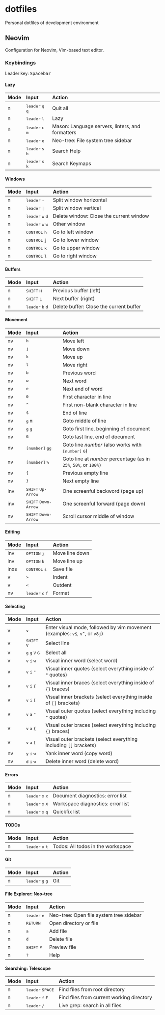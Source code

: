 # dotfiles

Personal dotfiles of development environment

## Neovim

Configuration for Neovim, Vim-based text editor.

### Keybindings

Leader key: <kbd>Spacebar</kbd>

#### Lazy

| Mode | Input                                       | Action                                           |
| :--- | :------------------------------------------ | :----------------------------------------------- |
| n    | <kbd>leader</kbd> <kbd>q</kbd> <kbd>q</kbd> | Quit all                                         |
| n    | <kbd>leader</kbd> <kbd>l</kbd>              | Lazy                                             |
| n    | <kbd>leader</kbd> <kbd>c</kbd> <kbd>m</kbd> | Mason: Language servers, linters, and formatters |
| n    | <kbd>leader</kbd> <kbd>e</kbd>              | Neo-tree: File system tree sidebar               |
| n    | <kbd>leader</kbd> <kbd>s</kbd> <kbd>h</kbd> | Search Help                                      |
| n    | <kbd>leader</kbd> <kbd>s</kbd> <kbd>k</kbd> | Search Keymaps                                   |

#### Windows

| Mode | Input                                       | Action                                  |
| :--- | :------------------------------------------ | :-------------------------------------- |
| n    | <kbd>leader</kbd> <kbd>-</kbd>              | Split window horizontal                 |
| n    | <kbd>leader</kbd> <kbd>\|</kbd>             | Split window vertical                   |
| n    | <kbd>leader</kbd> <kbd>w</kbd> <kbd>d</kbd> | Delete window: Close the current window |
| n    | <kbd>leader</kbd> <kbd>w</kbd> <kbd>w</kbd> | Other window                            |
| n    | <kbd>CONTROL</kbd> <kbd>h</kbd>             | Go to left window                       |
| n    | <kbd>CONTROL</kbd> <kbd>j</kbd>             | Go to lower window                      |
| n    | <kbd>CONTROL</kbd> <kbd>k</kbd>             | Go to upper window                      |
| n    | <kbd>CONTROL</kbd> <kbd>l</kbd>             | Go to right window                      |

#### Buffers

| Mode | Input                                       | Action                                  |
| :--- | :------------------------------------------ | :-------------------------------------- |
| n    | <kbd>SHIFT</kbd> <kbd>H</kbd>               | Previous buffer (left)                  |
| n    | <kbd>SHIFT</kbd> <kbd>L</kbd>               | Next buffer (right)                     |
| n    | <kbd>leader</kbd> <kbd>b</kbd> <kbd>d</kbd> | Delete buffer: Close the current buffer |

#### Movement

| Mode | Input                                  | Action                                                                |
| :--- | :------------------------------------- | :-------------------------------------------------------------------- |
| nv   | <kbd>h</kbd>                           | Move left                                                             |
| nv   | <kbd>j</kbd>                           | Move down                                                             |
| nv   | <kbd>k</kbd>                           | Move up                                                               |
| nv   | <kbd>l</kbd>                           | Move right                                                            |
| nv   | <kbd>b</kbd>                           | Previous word                                                         |
| nv   | <kbd>w</kbd>                           | Next word                                                             |
| nv   | <kbd>e</kbd>                           | Next end of word                                                      |
| nv   | <kbd>0</kbd>                           | First character in line                                               |
| nv   | <kbd>^</kbd>                           | First non-blank character in line                                     |
| nv   | <kbd>$</kbd>                           | End of line                                                           |
| nv   | <kbd>g</kbd> <kbd>M</kbd>              | Goto middle of line                                                   |
| nv   | <kbd>g</kbd> <kbd>g</kbd>              | Goto first line, beginning of document                                |
| nv   | <kbd>G</kbd>                           | Goto last line, end of document                                       |
| nv   | <kbd>[number]</kbd> <kbd>gg</kbd>      | Goto line _number_ (also works with <kbd>[number]</kbd> <kbd>G</kbd>) |
| nv   | <kbd>[number]</kbd> <kbd>%</kbd>       | Goto line at _number_ percentage (as in `25%`, `50%`, or `100%`)      |
| nv   | <kbd>{</kbd>                           | Previous empty line                                                   |
| nv   | <kbd>}</kbd>                           | Next empty line                                                       |
| inv  | <kbd>SHIFT</kbd> <kbd>Up-Arrow</kbd>   | One screenful backword (page up)                                      |
| inv  | <kbd>SHIFT</kbd> <kbd>Down-Arrow</kbd> | One screenful forward (page down)                                     |
| nv   | <kbd>SHIFT</kbd> <kbd>Down-Arrow</kbd> | Scroll cursor middle of window                                        |

#### Editing

| Mode | Input                                       | Action         |
| :--- | :------------------------------------------ | :------------- |
| inv  | <kbd>OPTION</kbd> <kbd>j</kbd>              | Move line down |
| inv  | <kbd>OPTION</kbd> <kbd>k</kbd>              | Move line up   |
| inxs | <kbd>CONTROL</kbd> <kbd>s</kbd>             | Save file      |
| v    | <kbd>&gt;</kbd>                             | Indent         |
| v    | <kbd>&lt;</kbd>                             | Outdent        |
| nv   | <kbd>leader</kbd> <kbd>c</kbd> <kbd>f</kbd> | Format         |

#### Selecting

| Mode | Input | Action |
| :-- | :-- | :-- |
| v | <kbd>v</kbd> | Enter visual mode, followed by vim movement (examples: `v$`, `v^`, or `v8j`) |
| v | <kbd>SHIFT</kbd> <kbd>V</kbd> | Select line |
| v | <kbd>g</kbd> <kbd>g</kbd> <kbd>V</kbd> <kbd>G</kbd> | Select all |
| v | <kbd>v</kbd> <kbd>i</kbd> <kbd>w</kbd> | Visual inner word (select word) |
| v | <kbd>v</kbd> <kbd>i</kbd> <kbd>"</kbd> | Visual inner quotes (select everything inside of `"` quotes) |
| v | <kbd>v</kbd> <kbd>i</kbd> <kbd>{</kbd> | Visual inner braces (select everything inside of `{}` braces) |
| v | <kbd>v</kbd> <kbd>i</kbd> <kbd>[</kbd> | Visual inner brackets (select everything inside of `[]` brackets) |
| v | <kbd>v</kbd> <kbd>a</kbd> <kbd>"</kbd> | Visual outer quotes (select everything including `"` quotes) |
| v | <kbd>v</kbd> <kbd>a</kbd> <kbd>{</kbd> | Visual outer braces (select everything including `{}` braces) |
| v | <kbd>v</kbd> <kbd>a</kbd> <kbd>[</kbd> | Visual outer brackets (select everything including `[]` brackets) |
| nv | <kbd>y</kbd> <kbd>i</kbd> <kbd>w</kbd> | Yank inner word (copy word) |
| nv | <kbd>d</kbd> <kbd>i</kbd> <kbd>w</kbd> | Delete inner word (delete word) |

#### Errors

| Mode | Input                                       | Action                            |
| :--- | :------------------------------------------ | :-------------------------------- |
| n    | <kbd>leader</kbd> <kbd>x</kbd> <kbd>x</kbd> | Document diagnostics: error list  |
| n    | <kbd>leader</kbd> <kbd>x</kbd> <kbd>X</kbd> | Workspace diagnostics: error list |
| n    | <kbd>leader</kbd> <kbd>x</kbd> <kbd>q</kbd> | Quickfix list                     |

#### TODOs

| Mode | Input                                       | Action                            |
| :--- | :------------------------------------------ | :-------------------------------- |
| n    | <kbd>leader</kbd> <kbd>x</kbd> <kbd>t</kbd> | Todos: All todos in the workspace |

#### Git

| Mode | Input                                       | Action |
| :--- | :------------------------------------------ | :----- |
| n    | <kbd>leader</kbd> <kbd>g</kbd> <kbd>g</kbd> | Git    |

#### File Explorer: Neo-tree

| Mode | Input                          | Action                                  |
| :--- | :----------------------------- | :-------------------------------------- |
| n    | <kbd>leader</kbd> <kbd>e</kbd> | Neo-tree: Open file system tree sidebar |
| n    | <kbd>RETURN</kbd>              | Open directory or file                  |
| n    | <kbd>a</kbd>                   | Add file                                |
| n    | <kbd>d</kbd>                   | Delete file                             |
| n    | <kbd>SHIFT</kbd> <kbd>P</kbd>  | Preview file                            |
| n    | <kbd>?</kbd>                   | Help                                    |

#### Searching: Telescope

| Mode | Input                                       | Action                                    |
| :--- | :------------------------------------------ | :---------------------------------------- |
| n    | <kbd>leader</kbd> <kbd>SPACE</kbd>          | Find files from root directory            |
| n    | <kbd>leader</kbd> <kbd>f</kbd> <kbd>F</kbd> | Find files from current working directory |
| n    | <kbd>leader</kbd> <kbd>/</kbd>              | Live grep: search in all files            |
